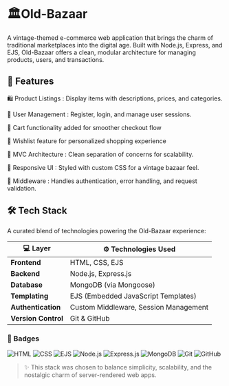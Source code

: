 # 🏛️Old-Bazaar
A vintage-themed e-commerce web application that brings the charm of traditional marketplaces into the digital age. Built with Node.js, Express, and EJS, Old-Bazaar offers a clean, modular architecture for managing products, users, and transactions.

## 🚀 Features
🛍️ Product Listings : Display items with descriptions, prices, and categories.

👤 User Management : Register, login, and manage user sessions.

🛒 Cart functionality added for smoother checkout flow

💖 Wishlist feature for personalized shopping experience

🧠 MVC Architecture : Clean separation of concerns for scalability.

🎨 Responsive UI : Styled with custom CSS for a vintage bazaar feel.

🔐 Middleware : Handles authentication, error handling, and request validation.

## 🛠️ Tech Stack

A curated blend of technologies powering the Old-Bazaar experience:

| 💻 Layer            | ⚙️ Technologies Used                                 |
|---------------------|------------------------------------------------------|
| **Frontend**        | HTML, CSS, EJS                                       |
| **Backend**         | Node.js, Express.js                                  |
| **Database**        | MongoDB (via Mongoose)                               |
| **Templating**      | EJS (Embedded JavaScript Templates)                  |
| **Authentication**  | Custom Middleware, Session Management                |
| **Version Control** | Git & GitHub                                         |


### 🔖 Badges

![HTML](https://img.shields.io/badge/HTML5-E34F26?style=for-the-badge&logo=html5&logoColor=white)
![CSS](https://img.shields.io/badge/CSS3-1572B6?style=for-the-badge&logo=css3&logoColor=white)
![EJS](https://img.shields.io/badge/EJS-20232A?style=for-the-badge&logoColor=white)
![Node.js](https://img.shields.io/badge/Node.js-339933?style=for-the-badge&logo=nodedotjs&logoColor=white)
![Express.js](https://img.shields.io/badge/Express.js-000000?style=for-the-badge&logo=express&logoColor=white)
![MongoDB](https://img.shields.io/badge/MongoDB-4EA94B?style=for-the-badge&logo=mongodb&logoColor=white)
![Git](https://img.shields.io/badge/Git-F05032?style=for-the-badge&logo=git&logoColor=white)
![GitHub](https://img.shields.io/badge/GitHub-181717?style=for-the-badge&logo=github&logoColor=white)

> ✨ This stack was chosen to balance simplicity, scalability, and the nostalgic charm of server-rendered web apps.
